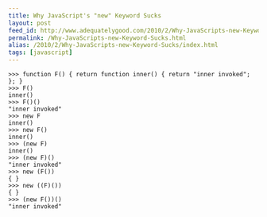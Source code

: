 ```yaml
---
title: Why JavaScript's "new" Keyword Sucks
layout: post
feed_id: http://www.adequatelygood.com/2010/2/Why-JavaScripts-new-Keyword-Sucks
permalink: /Why-JavaScripts-new-Keyword-Sucks.html
alias: /2010/2/Why-JavaScripts-new-Keyword-Sucks/index.html
tags: [javascript]
---	
```


	>>> function F() { return function inner() { return "inner invoked"; }; }
	>>> F()
	inner()
	>>> F()()
	"inner invoked"
	>>> new F
	inner()
	>>> new F()
	inner()
	>>> (new F)
	inner()
	>>> (new F)()
	"inner invoked"
	>>> new (F())
	{ }
	>>> new ((F)())
	{ }
	>>> (new F())()
	"inner invoked"